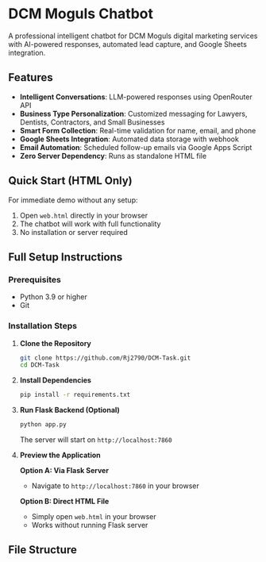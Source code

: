 # DCM Moguls Chatbot

A professional intelligent chatbot for DCM Moguls digital marketing services with AI-powered responses, automated lead capture, and Google Sheets integration.

## Features

- **Intelligent Conversations**: LLM-powered responses using OpenRouter API
- **Business Type Personalization**: Customized messaging for Lawyers, Dentists, Contractors, and Small Businesses
- **Smart Form Collection**: Real-time validation for name, email, and phone
- **Google Sheets Integration**: Automated data storage with webhook
- **Email Automation**: Scheduled follow-up emails via Google Apps Script
- **Zero Server Dependency**: Runs as standalone HTML file

## Quick Start (HTML Only)

For immediate demo without any setup:

1. Open `web.html` directly in your browser
2. The chatbot will work with full functionality
3. No installation or server required

## Full Setup Instructions

### Prerequisites

- Python 3.9 or higher
- Git

### Installation Steps

1. **Clone the Repository**
   ```bash
   git clone https://github.com/Rj2790/DCM-Task.git
   cd DCM-Task
   ```

2. **Install Dependencies**
   ```bash
   pip install -r requirements.txt
   ```

3. **Run Flask Backend (Optional)**
   ```bash
   python app.py
   ```
   The server will start on `http://localhost:7860`

4. **Preview the Application**
   
   **Option A: Via Flask Server**
   - Navigate to `http://localhost:7860` in your browser
   
   **Option B: Direct HTML File**
   - Simply open `web.html` in your browser
   - Works without running Flask server

## File Structure

